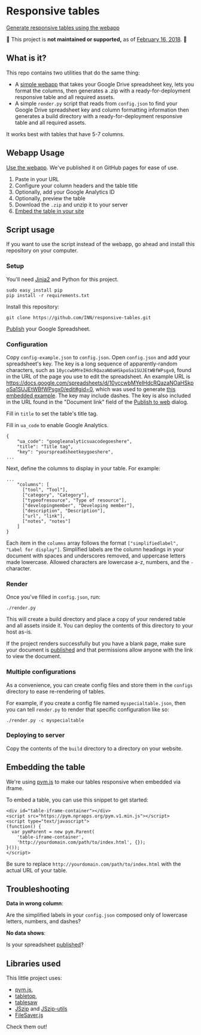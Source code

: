 # Responsive tables

[Generate responsive tables using the webapp](http://inn.github.io/responsive-tables/)

🚨 This project is **not maintained or supported,** as of [February 16, 2018](https://github.com/INN/responsive-tables/commit/5ab7f9673a9431ebbbb471e19fdd4e0787f87b2f). 🚨

## What is it?

This repo contains two utilities that do the same thing:

- A [simple webapp](http://inn.github.io/responsive-tables/) that takes your Google Drive spreadsheet key, lets you format the columns, then generates a .zip with a ready-for-deployment responsive table and all required assets.
- A simple `render.py` script that reads from `config.json` to find your Google Drive spreadsheet key and column formatting information then generates a build directory with a ready-for-deployment responsive table and all required assets.

It works best with tables that have 5-7 columns.

## Webapp Usage

[Use the webapp](http://inn.github.io/responsive-tables/). We've published it on GitHub pages for ease of use. 

1. Paste in your URL
2. Configure your column headers and the table title
3. Optionally, add your Google Analytics ID
4. Optionally, preview the table
5. Download the `.zip` and unzip it to your server
6. [Embed the table in your site](#embedding-the-table)

## Script usage

If you want to use the script instead of the webapp, go ahead and install this repository on your computer. 

### Setup

You'll need [Jinja2](http://jinja.pocoo.org/) and Python for this project.

    sudo easy_install pip
    pip install -r requirements.txt
    
Install this repository:

    git clone https://github.com/INN/responsive-tables.git

[Publish](https://support.google.com/docs/answer/37579?authuser=0) your Google Spreadsheet.

### Configuration

Copy `config-example.json` to `config.json`. Open `config.json` and add your spreadsheet's key. The key is a long sequence of apparently-random characters, such as `10yccwbMYeIHdcRQazaNOaHSkpoSa1SUJEtWBfWPsgx0`, found in the URL of the page you use to edit the spreadsheet. An example URL is https://docs.google.com/spreadsheets/d/10yccwbMYeIHdcRQazaNOaHSkpoSa1SUJEtWBfWPsgx0/edit#gid=0, which was used to generate [this embedded example](http://labs.inn.org/discounts/). The key may include dashes. The key is also included in the URL found in the "Document link" field of the [Publish to web](https://support.google.com/docs/answer/183965/?hl=en&authuser=0) dialog. 

Fill in `title` to set the table's title tag.

Fill in `ua_code` to enable Google Analytics.

    {
        "ua_code": "googleanalyticsuacodegoeshere",
        "title": "Title tag",
        "key": "yourspreadsheetkeygoeshere",
    ...

Next, define the columns to display in your table. For example:

    ...
        "columns": [
          ["tool", "Tool"],
          ["category", "Category"],
          ["typeofresource", "Type of resource"],
          ["developingmember", "Developing member"],
          ["description", "Description"],
          ["url", "link"],
          ["notes", "notes"]
        ]
    }

Each item in the `columns` array follows the format `["simplifiedlabel", "Label for display"]`. Simplified labels are the column headings in your document with spaces and underscores removed, and uppercase letters made lowercase. Allowed characters are lowercase a-z, numbers, and the `-` character. 

### Render

Once you've filled in `config.json`, run:

    ./render.py

This will create a build directory and place a copy of your rendered table and all assets inside it. You can deploy the contents of this directory to your host as-is.
    
If the project renders successfully but you have a blank page, make sure your document is [published](https://support.google.com/docs/answer/183965?rd=1&authuser=0) and that permissions allow anyone with the link to view the document. 

### Multiple configurations

As a convenience, you can create config files and store them in the `configs` directory to ease re-rendering of tables.

For example, if you create a config file named `myspecialtable.json`, then you can tell `render.py` to render that specific configuration like so:

    ./render.py -c myspecialtable

### Deploying to server

Copy the contents of the `build` directory to a directory on your website.

## Embedding the table

We're using [pym.js](http://blog.apps.npr.org/pym.js/) to make our tables responsive when embedded via iframe.

To embed a table, you can use this snippet to get started:

    <div id="table-iframe-container"></div>
    <script src="https://pym.nprapps.org/pym.v1.min.js"></script>
    <script type="text/javascript">
    (function() {
      var pymParent = new pym.Parent(
        'table-iframe-container',
        'http://yourdomain.com/path/to/index.html', {});
    }());
    </script>

Be sure to replace `http://yourdomain.com/path/to/index.html` with the actual URL of your table.

## Troubleshooting

**Data in wrong column**:

Are the simplified labels in your `config.json` composed only of lowercase letters, numbers, and dashes?

**No data shows**:

Is your spreadsheet [published](https://support.google.com/docs/answer/183965?rd=1&authuser=0)?

## Libraries used

This little project uses:

- [pym.js](http://blog.apps.npr.org/pym.js/), 
- [tabletop](https://github.com/jsoma/tabletop), 
- [tablesaw](https://github.com/filamentgroup/tablesaw/) 
- [JSzip](https://stuk.github.io/jszip/) and [JSzip-utils](https://stuk.github.io/jszip-utils/)
- [FileSaver.js](http://eligrey.com/blog/post/saving-generated-files-on-the-client-side)

Check them out!

